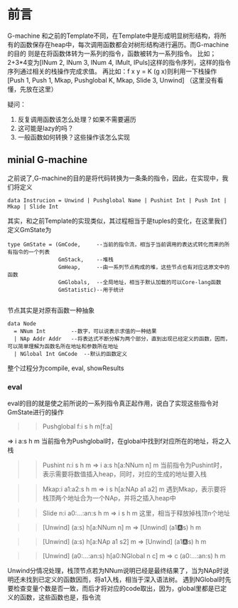 # 前言

G-machine 和之前的Template不同，在Template中是形成明显树形结构，将所有的函数保存在heap中，每次调用函数都会对树形结构进行遍历。而G-machine的目的
则是在将函数体转为一系列的指令，函数被转为一系列指令。
比如；2+3*4变为[INum 2, INum 3, INum 4, IMult, IPuls]这样的指令序列，这样的指令序列通过相关的栈操作完成求值。
再比如：f x y = K (g x)则利用一下栈操作[Push 1, Push 1, Mkap, Pushglobal K, Mkap, Slide 3, Unwind]
（这里没有看懂，先放在这里）

疑问：
1. 反复调用函数该怎么处理？如果不需要遍历
2. 这可能是lazy的吗？
3. 一般函数如何转换？这些操作该怎么实现

## minial G-machine

之前说了,G-machine的目的是将代码转换为一条条的指令，因此，在实现中，我们将定义
``` 
data Instrucion = Unwind | Pushglobal Name | Pushint Int | Push Int | Mkap | Slide Int
```
其实，和之前Template的实现类似，其过程相当于是tuples的变化，在这里我们定义GmState为
```
type GmState = (GmCode,　　　--当前的指令流，相当于当前调用的表达式转化而来的所有指令的一个列表
                GmStack,    --堆栈           
                GmHeap,     --由一系列节点构成的堆，这些节点也有对应这原文中的函数               
                GmGlobals,  --全局地址，相当于默认加载的可以Core-lang函数                
                GmStatistic)--用于统计
                
```
节点其实是对原有函数一种抽象
```
data Node
  = NNum Int        --数字，可以说表示求值的一种结果
  | NAp Addr Addr   --将表达式不断分解为两个部分，直到出现已经定义的函数，因而，可以简单理解为函数名所在地址和参数所在地址
  | NGlobal Int GmCode  --默认的函数定义
```

整个过程分为compile, eval, showResults

### eval
eval的目的就是使之前所说的一系列指令真正起作用，说白了实现这些指令对GmState进行的操作
>> Pushglobal f:i   s h m[f:a] 
>>
=>              i a:s h m
当前指令为Pushglobal时，在global中找到f对应所在的地址，将之入栈

>>    Pushint n:i   s h           m
>> =>           i a:s h[a:NNum n] m
当前指令为Pushint时，表示需要将数值插入heap，同时，对应的生成的地址要入栈

>>    Mkap:i a1:a2:s h              m
>> =>      i       s h[a:NAp a1 a2] m
遇到Mkap，表示要将栈顶两个地址合为一个NAp，并将之插入heap中

>>    Slide n:i a0:...:an:s h m
>> =>         i           s h m
这里，相当于释放掉栈顶n个地址

>>    [Unwind]     (a:s) h[a:NNum n] m
>> => [Unwind] (a1:a:s)  h           m

>>    [Unwind]    (a:s) h[a:NAp a1 s2] m
>> => [Unwind] (a1:a:s) h              m

>> [Unwind] (a0:...:an:s) h[a0:NGlobal n c] m
>> =>     c (a0:...:an:s) h                 m

Unwind分情况处理，栈顶节点若为NNum说明已经是最终结果了，当为NAp时说明还未找到已定义的函数因而，将a1入栈，相当于深入语法树。
遇到NGlobal时先要检查变量个数是否一致，而后才将对应的code取出，因为，global里都是已定义的函数，这些函数也是，指令流
